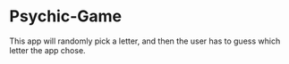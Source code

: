 # Psychic-Game
This app will randomly pick a letter, and then the user has to guess which letter the app chose.

